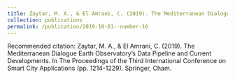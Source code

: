 ```yaml
---
title: Zaytar, M. A., & El Amrani, C. (2019). The Mediterranean Dialogue Earth Observatory’s Data Pipeline and Current Developments. In The Proceedings of the Third International Conference on Smart City Applications (pp. 1214-1229). Springer, Cham.
collection: publications
permalink: /publication/2019-10-01--number-16
---
```


Recommended citation: Zaytar, M. A., & El Amrani, C. (2019). The Mediterranean Dialogue Earth Observatory’s Data Pipeline and Current Developments. In The Proceedings of the Third International Conference on Smart City Applications (pp. 1214-1229). Springer, Cham.

